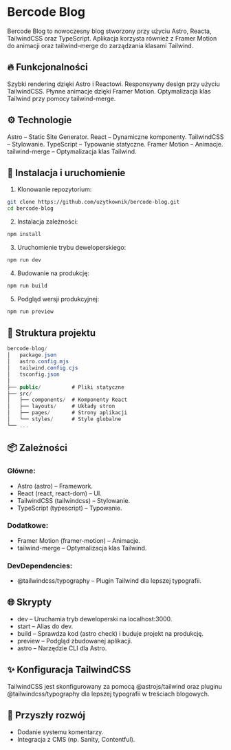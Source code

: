 # Bercode Blog

Bercode Blog to nowoczesny blog stworzony przy użyciu Astro, Reacta, TailwindCSS oraz TypeScript. Aplikacja korzysta również z Framer Motion do animacji oraz tailwind-merge do zarządzania klasami Tailwind.

## 🔥 Funkcjonalności
Szybki rendering dzięki Astro i Reactowi.
Responsywny design przy użyciu TailwindCSS.
Płynne animacje dzięki Framer Motion.
Optymalizacja klas Tailwind przy pomocy tailwind-merge.

## ⚙️ Technologie
Astro – Static Site Generator.
React – Dynamiczne komponenty.
TailwindCSS – Stylowanie.
TypeScript – Typowanie statyczne.
Framer Motion – Animacje.
tailwind-merge – Optymalizacja klas Tailwind.

## 🚀 Instalacja i uruchomienie
1. Klonowanie repozytorium:

```bash
git clone https://github.com/uzytkownik/bercode-blog.git
cd bercode-blog
```

2. Instalacja zależności:
```bash
npm install
```

3. Uruchomienie trybu deweloperskiego:
```bash
npm run dev
```

4. Budowanie na produkcję:
```bash
npm run build
```

5. Podgląd wersji produkcyjnej:
```bash
npm run preview
```

## 📁 Struktura projektu
```csharp
bercode-blog/
│   package.json
│   astro.config.mjs
│   tailwind.config.cjs
│   tsconfig.json
│
├── public/          # Pliki statyczne
├── src/
│   ├── components/  # Komponenty React
│   ├── layouts/     # Układy stron
│   ├── pages/       # Strony aplikacji
│   └── styles/      # Style globalne
└── ...
```
## 📦 Zależności

### Główne:
* Astro (astro) – Framework.
* React (react, react-dom) – UI.
* TailwindCSS (tailwindcss) – Stylowanie.
* TypeScript (typescript) – Typowanie.

### Dodatkowe:
* Framer Motion (framer-motion) – Animacje.
* tailwind-merge – Optymalizacja klas Tailwind.

### DevDependencies:
* @tailwindcss/typography – Plugin Tailwind dla lepszej typografii.

## 🌐 Skrypty
* dev – Uruchamia tryb deweloperski na localhost:3000.
* start – Alias do dev.
* build – Sprawdza kod (astro check) i buduje projekt na produkcję.
* preview – Podgląd zbudowanej aplikacji.
* astro – Narzędzie CLI dla Astro.

## ✨ Konfiguracja TailwindCSS
TailwindCSS jest skonfigurowany za pomocą @astrojs/tailwind oraz pluginu @tailwindcss/typography dla lepszej typografii w treściach blogowych.

## 🔧 Przyszły rozwój
* Dodanie systemu komentarzy.
* Integracja z CMS (np. Sanity, Contentful).

